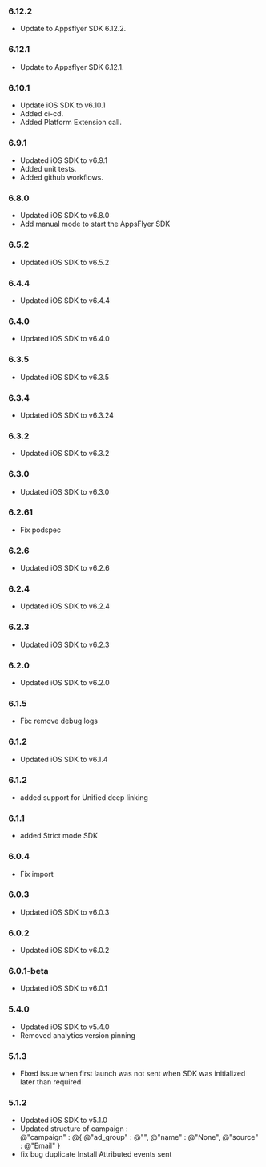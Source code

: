 ### 6.12.2

- Update to Appsflyer SDK 6.12.2.

### 6.12.1

- Update to Appsflyer SDK 6.12.1.

### 6.10.1

- Update iOS SDK to v6.10.1
- Added ci-cd.
- Added Platform Extension call.

### 6.9.1

- Updated iOS SDK to v6.9.1
- Added unit tests.
- Added github workflows.

### 6.8.0

- Updated iOS SDK to v6.8.0
- Add manual mode to start the AppsFlyer SDK

### 6.5.2

- Updated iOS SDK to v6.5.2

### 6.4.4

- Updated iOS SDK to v6.4.4

### 6.4.0

- Updated iOS SDK to v6.4.0

### 6.3.5

- Updated iOS SDK to v6.3.5

### 6.3.4

- Updated iOS SDK to v6.3.24

### 6.3.2

- Updated iOS SDK to v6.3.2

### 6.3.0

- Updated iOS SDK to v6.3.0

### 6.2.61

- Fix podspec

### 6.2.6

- Updated iOS SDK to v6.2.6

### 6.2.4

- Updated iOS SDK to v6.2.4

### 6.2.3

- Updated iOS SDK to v6.2.3

### 6.2.0

- Updated iOS SDK to v6.2.0

### 6.1.5

- Fix: remove debug logs

### 6.1.2

- Updated iOS SDK to v6.1.4

### 6.1.2

- added support for Unified deep linking

### 6.1.1

- added Strict mode SDK

### 6.0.4

- Fix import

### 6.0.3

- Updated iOS SDK to v6.0.3

### 6.0.2

- Updated iOS SDK to v6.0.2

### 6.0.1-beta

- Updated iOS SDK to v6.0.1

### 5.4.0

- Updated iOS SDK to v5.4.0
- Removed analytics version pinning

### 5.1.3

- Fixed issue when first launch was not sent when SDK was initialized later than required

### 5.1.2

- Updated iOS SDK to v5.1.0
- Updated structure of campaign :  
   @"campaign" : @{
  @"ad_group" : @"",
  @"name" : @"None",
  @"source" : @"Email"
  }
- fix bug duplicate Install Attributed events sent
